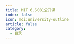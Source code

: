 ```yaml
---
title: MIT 6.S081公开课
index: false
icon: mdi:university-outline
article: false
category:
  - 目录
---
```


<Catalog />